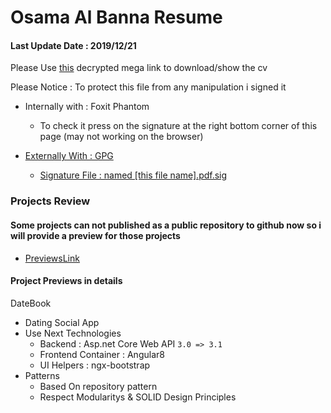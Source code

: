 # Osama Al Banna Resume

#### Last Update Date : 2019/12/21
Please Use [this](https://mega.nz/#F!D842mApK!D1JFDLdPXWJUrc4okvXj7g) decrypted mega link to download/show the cv

Please Notice : To protect this file from any manipulation i signed it
* Internally with : Foxit Phantom
  * To check it press on the signature at the right bottom corner of this page (may not working on the browser)
  
* [Externally With : GPG](https://www.phildev.net/pgp/gpginstall.html)
  * [Signature File : named [this file name].pdf.sig](https://www.thesecuritybuddy.com/pgp-and-gpg/digital-signature-using-gpg/)


### Projects Review

#### Some projects can not published as a public repository to github now so i will provide a preview for those projects 
* [PreviewsLink](https://mega.nz/fm/29BgWAKS)

#### Project Previews in details


DateBook
* Dating Social App
* Use Next Technologies
  * Backend : Asp.net Core Web API  `3.0 => 3.1`
  * Frontend Container : Angular8
  * UI Helpers : ngx-bootstrap
* Patterns
  * Based On repository pattern
  * Respect Modularitys & SOLID Design Principles

 
 
